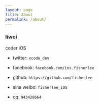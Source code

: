 ```yaml
---
layout: page
title: About
permalink: /about/
---
```


### liwei
coder  iOS 

* twitter: `xcode_dev` 
* facebook: `facebook.com/ios.fisherlee`
* github: `https://github.com/fisherlee`

* sina weibo: `fisherlee_iOS`
* qq: `943428664`